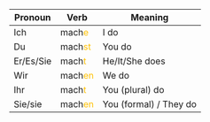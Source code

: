 
| Pronoun   | Verb                                                             | Meaning                |
| --------- | ---------------------------------------------------------------- | ---------------------- |
| Ich       | mach<font color="#00b0f0"><font color="#ffc000">e</font></font>  | I do                   |
| Du        | mach<font color="#ffc000">st                             </font> | You do                 |
| Er/Es/Sie | mach<font color="#ffc000">t                             </font>  | He/It/She does         |
| Wir       | mach<font color="#ffc000">en                             </font> | We do                  |
| Ihr       | mach<font color="#ffc000">t                             </font>  | You (plural) do        |
| Sie/sie   | mach<font color="#ffc000">en                             </font> | You (formal) / They do |
